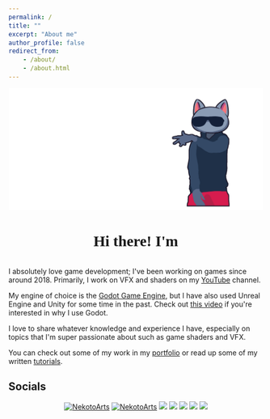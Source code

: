 ```yaml
---
permalink: /
title: ""
excerpt: "About me"
author_profile: false
redirect_from:
    - /about/
    - /about.html
---
```


<link rel="stylesheet" href="main_page_custom.css">

<div>
<style scoped>
.banner_container {
    position: relative;
    animation: slideInFromRight 1s ease-out;
}
.banner_paint_layer {
    position: relative;
    animation: banner_back 2s ease-in-out;
    animation-iteration-count: infinite;
}
.banner_text_layer {
    position: absolute;
    top: 0;
    left: 0;
}
.banner_nekoto_layer {
    position: absolute;
    top: 0;
    left: 0;
    animation: banner_front 2s ease-in-out;
    animation-iteration-count: infinite;
}
@keyframes slideInFromRight {
0% {
transform: translateX(100%);
}
100% {
transform: translateX(0);
}
}
@keyframes wipe-in-left {
  from {
    clip-path: inset(0 0 0 100%);
  }
  to {
    clip-path: inset(0 0 0 0);
  }
}
[transition-style="in:wipe:left"] {
  animation: 2.5s cubic-bezier(.25, 1, .30, 1) wipe-in-left both;
}
@keyframes banner_back {
0% {
transform: translateX(-5px);
}
50% {
transform: translateX(5px);
}
100% {
transform: translateX(-5px);
}
}
@keyframes banner_front {
0% {
transform: translateX(5px);
}
50% {
transform: translateX(-5px);
}
100% {
transform: translateX(5px);
}
}
</style>
<div class="banner_container" transition-style="in:wipe:left">
<img class="banner_paint_layer banner" src="/images/Webpage_Banner_Stack/Pain_Splat_layer_draft2.png" />
<img class="banner_text_layer banner" src="/images/Webpage_Banner_Stack/Text_layer_draft2.png" />
<img class="banner_nekoto_layer banner" src="/images/Webpage_Banner_Stack/Nekoto_layer_draft2.png" />
</div>
</div>

<div class="typewriter-basic">
<style scoped>
.container {
    width: 100%;
    display: flex;
    align-items: center;
    align-content: center;
    justify-content: center;
}
.container h1 {
    font-size: 30px;
    font-family: "JetBrains Mono";
    font-weight: 750;
    text-align: center;
}
.auto-type {
    color: #e94560;
}
</style>
    <div class="container">
        <h1>Hi there! I'm <span class="auto-type"></span></h1>
    </div>
    <script src="https://cdn.jsdelivr.net/npm/typed.js@2.0.12"></script>
    <script>
        var typed = new Typed(".auto-type", {
            strings: [
                "a Technical Artist",
                "making VFX",
                "in love with shaders",
                "a hobbyist Game Developer",
                "an Engineering student",
                "a Youtuber, sometimes...",
                "drowning in shader code",
                "making tutorials",
            ],
            typeSpeed: 100,
            backSpeed: 60,
            loop: true,
        });
    </script>

</div>

I absolutely love game development; I've been working on games since around 2018. Primarily, I work on VFX and shaders on my [YouTube](https://www.youtube.com/c/NekotoArts) channel.

My engine of choice is the [Godot Game Engine](https://godotengine.org), but I have also used Unreal Engine and Unity for some time in the past. Check out [this video](https://www.youtube.com/watch?v=ILcP0TeF7fU) if you're interested in why I use Godot.

I love to share whatever knowledge and experience I have, especially on topics that I'm super passionate about such as game shaders and VFX.

You can check out some of my work in my [portfolio](/portfolio/) or read up some of my written [tutorials](/teaching/).

## Socials

<p align="center">
<a href="https://www.youtube.com/channel/UCD7K_FECPHTF0z5okAVlh0g/featured" target="blank"><img src="https://img.shields.io/badge/NekotoArts-%23FF0000.svg?style=for-the-badge&logo=YouTube&logoColor=white" alt="NekotoArts" /></a>
<a href="https://twitter.com/NekotoArts" target="blank"><img src="https://img.shields.io/badge/NekotoArts-%231DA1F2.svg?style=for-the-badge&logo=Twitter&logoColor=white" alt="NekotoArts" /></a>
<a href="https://nekotoarts.itch.io/" target="blank"><img src="https://img.shields.io/badge/Itch-%23FF0B34.svg?style=for-the-badge&logo=Itch.io&logoColor=white" /></a>
<a href="https://godotshaders.com/author/nekotoarts/" target="blank"><img src="https://img.shields.io/badge/Godot_Shaders-%23FFFFFF.svg?style=for-the-badge&logo=godot-engine" /></a>
<a href="https://reddit.com/user/XDGregory" target="blank"><img src="https://img.shields.io/badge/Reddit-FF4500?style=for-the-badge&logo=reddit&logoColor=white" /></a>
<a href="https://discord.gg/eX5Qygqve6" target="blank"><img src="https://img.shields.io/badge/NekotoArts_Server-%235865F2.svg?style=for-the-badge&logo=discord&logoColor=white" /></a>
<a rel="me" href="https://mastodon.gamedev.place/@nekoto"><img src="https://img.shields.io/badge/-MASTODON-%232B90D9?style=for-the-badge&logo=mastodon&logoColor=white" /></a>
</p>
